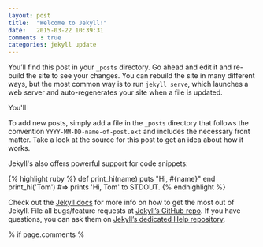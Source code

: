```yaml
---
layout: post
title:  "Welcome to Jekyll!"
date:   2015-03-22 10:39:31
comments : true
categories: jekyll update
---
```

You’ll find this post in your `_posts` directory. Go ahead and edit it and re-build the site to see your changes. You can rebuild the site in many different ways, but the most common way is to run `jekyll serve`, which launches a web server and auto-regenerates your site when a file is updated.

You'll


To add new posts, simply add a file in the `_posts` directory that follows the convention `YYYY-MM-DD-name-of-post.ext` and includes the necessary front matter. Take a look at the source for this post to get an idea about how it works.

Jekyll's also offers powerful support for code snippets:

{% highlight ruby %}
def print_hi(name)
  puts "Hi, #{name}"
end
print_hi('Tom')
#=> prints 'Hi, Tom' to STDOUT.
{% endhighlight %}

Check out the [Jekyll docs][jekyll] for more info on how to get the most out of Jekyll. File all bugs/feature requests at [Jekyll’s GitHub repo][jekyll-gh]. If you have questions, you can ask them on [Jekyll’s dedicated Help repository][jekyll-help].

[jekyll]:      http://jekyllrb.com
[jekyll-gh]:   https://github.com/jekyll/jekyll
[jekyll-help]: https://github.com/jekyll/jekyll-help

% if page.comments %

<div id="disqus_thread"></div>
<script type="text/javascript">
    /* * * CONFIGURATION VARIABLES * * */
        // Required: on line below, replace text in quotes with your forum shortname
	    var disqus_shortname = 'Bavarian';
	        
	        /* * * DON'T EDIT BELOW THIS LINE * * */
		    (function() {
		            var dsq = document.createElement('script'); dsq.type = 'text/javascript'; dsq.async = true;
			            dsq.src = '//' + disqus_shortname + '.disqus.com/embed.js';
				            (document.getElementsByTagName('head')[0] || document.getElementsByTagName('body')[0]).appendChild(dsq);
					        })();
						</script>
						<noscript>Please enable JavaScript to view the <a href="https://disqus.com/?ref_noscript" rel="nofollow">comments powered by Disqus.</a></noscript>

% endif %
